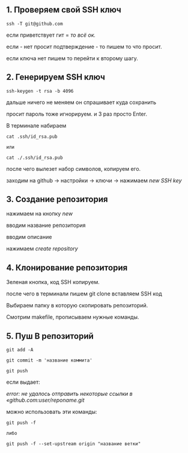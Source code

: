 ## 1. Проверяем свой SSH ключ 
```
ssh -T git@github.com
```
если приветствует гит = *то всё ок.*

если - нет просит подтверждение - то пишем то что просит.

если ключа нет пишем то перейти к второму шагу.

## 2. Генерируем SSH ключ
```
ssh-keygen -t rsa -b 4096
```
дальше ничего не меняем он спрашивает куда сохранить

просит пароль тоже игнорируем. и 3 раз просто Enter.

В терминале набираем
```
cat .ssh/id_rsa.pub 

или 

cat ./.ssh/id_rsa.pub
```
после чего вылезет набор символов, копируем его.

заходим на github -> настройки -> ключи -> нажимаем *new SSH key*
## 3. Создание репозитория

нажимаем на кнопку *new*

вводим название репозитория

вводим описание

нажимаем *create repository*

## 4. Клонирование репозитория

Зеленая кнопка, код SSH копируем. 

после чего в терминали пишем git clone вставляем SSH код

Выбираем папку в которую скопировать репозиторий.

Смотрим makefile, прописываем нужные команды.

## 5. Пуш В репозиторий
```
git add -A
```
```
git commit -m 'название коммита'
```
```
git push
```


если выдает:

*error: не удалось отправить некоторые ссылки в «github.com:user/reponame.git*

можно использовать эти команды:

```
git push -f

либо 

git push -f --set-upstream origin "название ветки"
```
